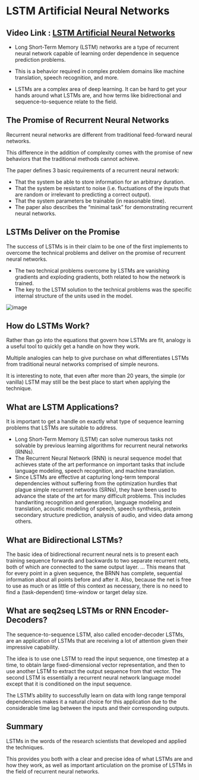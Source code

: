# LSTM Artificial Neural Networks

## Video Link : [LSTM Artificial Neural Networks]()

- Long Short-Term Memory (LSTM) networks are a type of recurrent neural network capable of learning order dependence in sequence prediction problems.

- This is a behavior required in complex problem domains like machine translation, speech recognition, and more.

- LSTMs are a complex area of deep learning. It can be hard to get your hands around what LSTMs are, and how terms like bidirectional and sequence-to-sequence relate to the field.

## The Promise of Recurrent Neural Networks

Recurrent neural networks are different from traditional feed-forward neural networks.

This difference in the addition of complexity comes with the promise of new behaviors that the traditional methods cannot achieve.

The paper defines 3 basic requirements of a recurrent neural network:

- That the system be able to store information for an arbitrary duration.
- That the system be resistant to noise (i.e. fluctuations of the inputs that are random or irrelevant to predicting a correct output).
- That the system parameters be trainable (in reasonable time).
- The paper also describes the “minimal task” for demonstrating recurrent neural networks.

## LSTMs Deliver on the Promise
The success of LSTMs is in their claim to be one of the first implements to overcome the technical problems and deliver on the promise of recurrent neural networks.

- The two technical problems overcome by LSTMs are vanishing gradients and exploding gradients, both related to how the network is trained.
- The key to the LSTM solution to the technical problems was the specific internal structure of the units used in the model.

![image](https://user-images.githubusercontent.com/63282184/143811932-a3346cd3-5bc1-4804-8696-aba3c077f8c6.png)


## How do LSTMs Work?
Rather than go into the equations that govern how LSTMs are fit, analogy is a useful tool to quickly get a handle on how they work.

Multiple analogies can help to give purchase on what differentiates LSTMs from traditional neural networks comprised of simple neurons.

It is interesting to note, that even after more than 20 years, the simple (or vanilla) LSTM may still be the best place to start when applying the technique.

## What are LSTM Applications?
It is important to get a handle on exactly what type of sequence learning problems that LSTMs are suitable to address.

- Long Short-Term Memory (LSTM) can solve numerous tasks not solvable by previous learning algorithms for recurrent neural networks (RNNs).
- The Recurrent Neural Network (RNN) is neural sequence model that achieves state of the art performance on important tasks that include language modeling, speech recognition, and machine translation.
- Since LSTMs are effective at capturing long-term temporal dependencies without suffering from the optimization hurdles that plague simple recurrent networks (SRNs), they have been used to advance the state of the art for many difficult problems. This includes handwriting recognition and generation, language modeling and translation, acoustic modeling of speech, speech synthesis, protein secondary structure prediction, analysis of audio, and video data among others.

## What are Bidirectional LSTMs?

The basic idea of bidirectional recurrent neural nets is to present each training sequence forwards and backwards to two separate recurrent nets, both of which are connected to the same output layer. … This means that for every point in a given sequence, the BRNN has complete, sequential information about all points before and after it. Also, because the net is free to use as much or as little of this context as necessary, there is no need to find a (task-dependent) time-window or target delay size.

## What are seq2seq LSTMs or RNN Encoder-Decoders?
The sequence-to-sequence LSTM, also called encoder-decoder LSTMs, are an application of LSTMs that are receiving a lot of attention given their impressive capability.

The idea is to use one LSTM to read the input sequence, one timestep at a time, to obtain large fixed-dimensional vector representation, and then to use another LSTM to extract the output sequence from that vector. The second LSTM is essentially a recurrent neural network language model except that it is conditioned on the input sequence.

The LSTM’s ability to successfully learn on data with long range temporal dependencies makes it a natural choice for this application due to the considerable time lag between the inputs and their corresponding outputs.

## Summary

LSTMs in the words of the research scientists that developed and applied the techniques.

This provides you both with a clear and precise idea of what LSTMs are and how they work, as well as important articulation on the promise of LSTMs in the field of recurrent neural networks.






